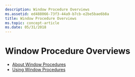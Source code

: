 ```yaml
---
description: Window Procedure Overviews
ms.assetid: ed488066-73f3-44a9-b7cb-e2be5bae6b8a
title: Window Procedure Overviews
ms.topic: concept-article
ms.date: 05/31/2018
---
```


# Window Procedure Overviews

-   [About Window Procedures](about-window-procedures.md)
-   [Using Window Procedures](using-window-procedures.md)

 

 



